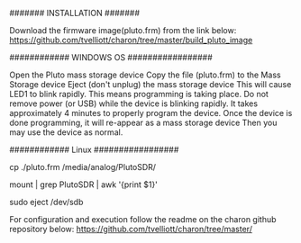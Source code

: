 ####### INSTALLATION #######

Download the firmware image(pluto.frm) from the link below:
https://github.com/tvelliott/charon/tree/master/build_pluto_image

############ WINDOWS OS #################

Open the Pluto mass storage device
Copy the file (pluto.frm) to the Mass Storage device
Eject (don't unplug) the mass storage device
This will cause LED1 to blink rapidly. This means programming is taking place. Do not remove power (or USB) while the device is blinking rapidly. It takes
approximately 4 minutes to properly program the device.
Once the device is done programming, it will re-appear as a mass storage device
Then you may use the device as normal.

############ Linux #################

cp ./pluto.frm /media/analog/PlutoSDR/

mount | grep PlutoSDR | awk '{print $1}'

sudo eject /dev/sdb


For configuration and execution follow the readme on the  charon github repository below:
https://github.com/tvelliott/charon/tree/master/
